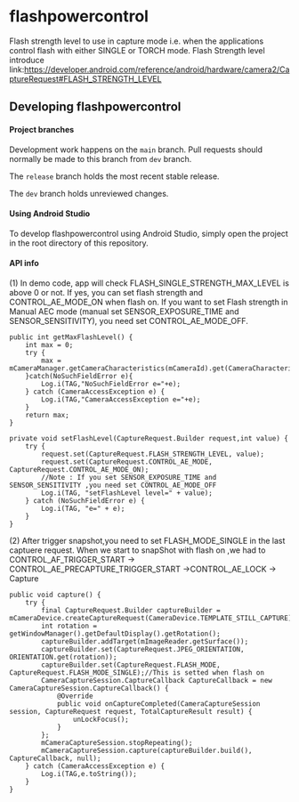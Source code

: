 # flashpowercontrol

Flash strength level to use in capture mode i.e. when the applications control flash with either SINGLE or TORCH mode.
Flash Strength level introduce link:https://developer.android.com/reference/android/hardware/camera2/CaptureRequest#FLASH_STRENGTH_LEVEL

## Developing flashpowercontrol

#### Project branches

Development work happens on the `main` branch. Pull requests should normally be made to this branch from `dev` branch.

The `release` branch holds the most recent stable release.

The `dev` branch holds unreviewed changes.

#### Using Android Studio

To develop flashpowercontrol using Android Studio, simply open the project in the root directory of this repository.

#### API info
(1) In demo code, app will check FLASH_SINGLE_STRENGTH_MAX_LEVEL is above 0 or not.
If yes, you can set flash strength  and CONTROL_AE_MODE_ON when flash on.
If you want to set Flash strength in Manual AEC mode (manual set SENSOR_EXPOSURE_TIME and SENSOR_SENSITIVITY),
you need set CONTROL_AE_MODE_OFF.

    public int getMaxFlashLevel() {
        int max = 0;
        try {
            max = mCameraManager.getCameraCharacteristics(mCameraId).get(CameraCharacteristics.FLASH_SINGLE_STRENGTH_MAX_LEVEL);
        }catch(NoSuchFieldError e){
            Log.i(TAG,"NoSuchFieldError e="+e);
        } catch (CameraAccessException e) {
            Log.i(TAG,"CameraAccessException e="+e);
        }
        return max;
    }

    private void setFlashLevel(CaptureRequest.Builder request,int value) {
        try {
            request.set(CaptureRequest.FLASH_STRENGTH_LEVEL, value);
            request.set(CaptureRequest.CONTROL_AE_MODE, CaptureRequest.CONTROL_AE_MODE_ON);
            //Note : If you set SENSOR_EXPOSURE_TIME and SENSOR_SENSITIVITY ,you need set CONTROL_AE_MODE_OFF
            Log.i(TAG, "setFlashLevel level=" + value);
        } catch (NoSuchFieldError e) {
            Log.i(TAG, "e=" + e);
        }
    }

(2) After trigger snapshot,you need to set FLASH_MODE_SINGLE in the last captuere request.
When we start to snapShot with flash on ,we had to CONTROL_AF_TRIGGER_START -> CONTROL_AE_PRECAPTURE_TRIGGER_START
->CONTROL_AE_LOCK -> Capture

    public void capture() {
        try {
            final CaptureRequest.Builder captureBuilder = mCameraDevice.createCaptureRequest(CameraDevice.TEMPLATE_STILL_CAPTURE);
            int rotation = getWindowManager().getDefaultDisplay().getRotation();
            captureBuilder.addTarget(mImageReader.getSurface());
            captureBuilder.set(CaptureRequest.JPEG_ORIENTATION, ORIENTATION.get(rotation));
            captureBuilder.set(CaptureRequest.FLASH_MODE, CaptureRequest.FLASH_MODE_SINGLE);//This is setted when flash on
            CameraCaptureSession.CaptureCallback CaptureCallback = new CameraCaptureSession.CaptureCallback() {
                @Override
                public void onCaptureCompleted(CameraCaptureSession session, CaptureRequest request, TotalCaptureResult result) {
                    unLockFocus();
                }
            };
            mCameraCaptureSession.stopRepeating();
            mCameraCaptureSession.capture(captureBuilder.build(), CaptureCallback, null);
        } catch (CameraAccessException e) {
            Log.i(TAG,e.toString());
        }
    }


